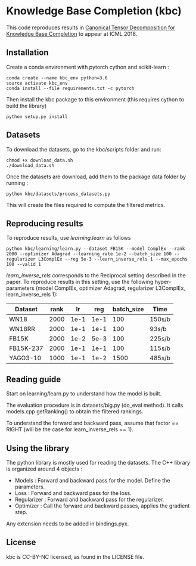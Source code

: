 # Knowledge Base Completion (kbc)
This code reproduces results in [Canonical Tensor Decomposition for Knowledge Base Completion](https://arxiv.org/abs/1806.07297) to appear at ICML 2018.

## Installation
Create a conda environment with pytorch cython and scikit-learn :
```
conda create --name kbc_env python=3.6
source activate kbc_env
conda install --file requirements.txt -c pytorch
```
Then install the kbc package to this environment (this requires cython to build the library)
```
python setup.py install
```

## Datasets

To download the datasets, go to the kbc/scripts folder and run:
```
chmod +x download_data.sh
./download_data.sh
```

Once the datasets are download, add them to the package data folder by running :
```
python kbc/datasets/process_datasets.py
```

This will create the files required to compute the filtered metrics.

## Reproducing results
To reproduce results, use *learning.learn* as follows
```
python kbc/learning/learn.py --dataset FB15K --model ComplEx --rank 2000 --optimizer Adagrad --learning_rate 1e-2 --batch_size 100 --regularizer L3ComplEx --reg 5e-3 --learn_inverse_rels 1 --max_epochs 100 --valid 1
```
*learn_inverse_rels* corresponds to the Reciprocal setting described in the paper.
To reproduce results in this setting, use the following hyper-parameters
(model ComplEx, optimizer Adagrad, regularizer L3ComplEx, learn_inverse_rels 1):

| Dataset | rank | lr  | reg  | batch_size  | Time |
|---------|------|-----|------|-------------|---------------|
|   WN18  | 2000 | 1e-1| 1e-1 |     100     | 150s/b|
|  WN18RR | 2000 | 1e-1| 1e-1 |     100     | 93s/b   |
|  FB15K  | 2000 | 1e-2| 5e-3 |     100     | 225s/b|
|FB15K-237| 2000 | 1e-1| 1e-1 |     100     | 115s/b  |
| YAGO3-10| 1000 | 1e-1| 1e-2 |    1500     | 485s/b |


## Reading guide
Start on learning/learn.py to understand how the model is built.

The evaluation procedure is in datasets/big.py (do_eval method).
It calls models.cpp getRanking() to obtain the filtered rankings.

To understand the forward and backward pass, assume that factor == RIGHT (will be the case for learn_inverse_rels == 1).


## Using the library

The python library is mostly used for reading the datasets. The C++ library is
organized around 4 objects :
* Models : Forward and backward pass for the model. Define the parameters.
* Loss : Forward and backward pass for the loss.
* Regularizer : Forward and backward pass for the regularizer.
* Optimizer : Call the forward and backward passes, applies the gradient step.

Any extension needs to be added in bindings.pyx.

## License
kbc is CC-BY-NC licensed, as found in the LICENSE file.
